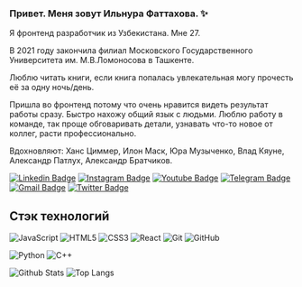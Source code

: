 ### Привет. Меня зовут Ильнура Фаттахова. ✨

<!--
**paramore21/paramore21** is a ✨ _special_ ✨ repository because its `README.md` (this file) appears on your GitHub profile.

Here are some ideas to get you started:

- 🔭 I’m currently working on ...
- 🌱 I’m currently learning ...
- 👯 I’m looking to collaborate on ...
- 🤔 I’m looking for help with ...
- 💬 Ask me about ...
- 📫 How to reach me: ...
- 😄 Pronouns: ...
- ⚡ Fun fact: ...
-->
Я фронтенд разработчик из Узбекистана. Мне 27. 

В 2021 году закончила филиал Московского Государственного Университета им. М.В.Ломоносова в Ташкенте. 

Люблю читать книги, если книга попалась увлекательная могу прочесть её за одну ночь/день.

Пришла во фронтенд потому что очень нравится видеть результат работы сразу. Быстро нахожу общий язык с людьми. Люблю работу в команде, так проще обговаривать детали, узнавать что-то новое от коллег, расти профессионально.

Вдохновляют: Ханс Циммер, Илон Маск, Юра Музыченко, Влад Кяуне, Александр Патлух, Александр Братчиков.

[![Linkedin Badge](	https://img.shields.io/badge/-Fattakhova-0077B5?style=for-the-badge&logo=linkedin&logoColor=whitee&link=https://clck.ru/Vh526/)](https://clck.ru/Vh526/)
[![Instagram Badge](https://img.shields.io/badge/-betelgeuse.21-E4405F?style=for-the-badge&logo=instagram&logoColor=white&link=https://www.instagram.com/betelgeuse.21/)](https://www.instagram.com/betelgeuse.21/)
[![Youtube Badge](https://img.shields.io/badge/-Fattakhova-FF0000?style=for-the-badge&logo=youtube&logoColor=white&link=https://clck.ru/VnYwH)](https://clck.ru/VnYwH)
[![Telegram Badge](https://img.shields.io/badge/-papaya21-2CA5E0?style=for-the-badge&logo=telegram&logoColor=white&link=https://t.me/papaya21)](https://t.me/papaya21)
[![Gmail Badge](https://img.shields.io/badge/-Fattakhova-D14836?style=for-the-badge&logo=gmail&logoColor=white&link=mailto:ilnuro4ka01@gmail.com)](mailto:ilnuro4ka01@gmail.com)
[![Twitter Badge](https://img.shields.io/badge/-owls_inspired-0077B5?style=for-the-badge&logo=twitter&link=https://twitter.com/owls_inspired)](https://twitter.com/owls_inspired)

## Стэк технологий

![JavaScript](https://img.shields.io/badge/-JavaScript-black?style=flat-square&logo=javascript)
![HTML5](https://img.shields.io/badge/-HTML5-E34F26?style=flat-square&logo=html5&logoColor=white)
![CSS3](https://img.shields.io/badge/-CSS3-1572B6?style=flat-square&logo=css3)
![React](https://img.shields.io/badge/-React-black?style=flat-square&logo=react)
![Git](https://img.shields.io/badge/-Git-black?style=flat-square&logo=git)
![GitHub](https://img.shields.io/badge/-GitHub-181717?style=flat-square&logo=github)
<!-- ![Nodejs](https://img.shields.io/badge/-Nodejs-black?style=flat-square&logo=Node.js) -->
![Python](https://img.shields.io/badge/-Python-black?style=flat-square&logo=Python)
![C++](https://img.shields.io/badge/-C++-00599C?style=flat-square&logo=c)

<!-- ![MongoDB](https://img.shields.io/badge/-MongoDB-black?style=flat-square&logo=mongodb) -->
![Github Stats](https://github-readme-stats.vercel.app/api?username=paramore21&count_private=true&show_icons=true&include_all_commits=true)
![Top Langs](https://github-readme-stats.vercel.app/api/top-langs/?username=paramore21&hide=TeX&layout=compact)
